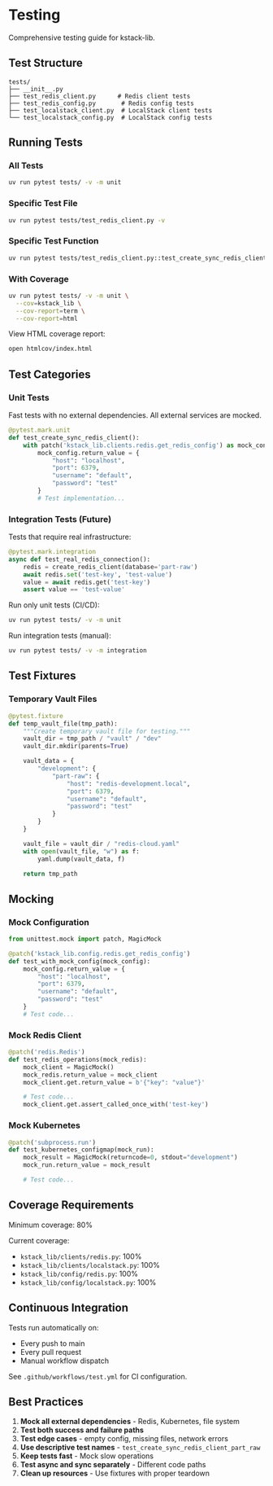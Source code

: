 # Testing

Comprehensive testing guide for kstack-lib.

## Test Structure

```
tests/
├── __init__.py
├── test_redis_client.py      # Redis client tests
├── test_redis_config.py       # Redis config tests
├── test_localstack_client.py  # LocalStack client tests
└── test_localstack_config.py  # LocalStack config tests
```

## Running Tests

### All Tests

```bash
uv run pytest tests/ -v -m unit
```

### Specific Test File

```bash
uv run pytest tests/test_redis_client.py -v
```

### Specific Test Function

```bash
uv run pytest tests/test_redis_client.py::test_create_sync_redis_client_part_raw -v
```

### With Coverage

```bash
uv run pytest tests/ -v -m unit \
  --cov=kstack_lib \
  --cov-report=term \
  --cov-report=html
```

View HTML coverage report:
```bash
open htmlcov/index.html
```

## Test Categories

### Unit Tests

Fast tests with no external dependencies. All external services are mocked.

```python
@pytest.mark.unit
def test_create_sync_redis_client():
    with patch('kstack_lib.clients.redis.get_redis_config') as mock_config:
        mock_config.return_value = {
            "host": "localhost",
            "port": 6379,
            "username": "default",
            "password": "test"
        }
        # Test implementation...
```

### Integration Tests (Future)

Tests that require real infrastructure:

```python
@pytest.mark.integration
async def test_real_redis_connection():
    redis = create_redis_client(database='part-raw')
    await redis.set('test-key', 'test-value')
    value = await redis.get('test-key')
    assert value == 'test-value'
```

Run only unit tests (CI/CD):
```bash
uv run pytest tests/ -v -m unit
```

Run integration tests (manual):
```bash
uv run pytest tests/ -v -m integration
```

## Test Fixtures

### Temporary Vault Files

```python
@pytest.fixture
def temp_vault_file(tmp_path):
    """Create temporary vault file for testing."""
    vault_dir = tmp_path / "vault" / "dev"
    vault_dir.mkdir(parents=True)

    vault_data = {
        "development": {
            "part-raw": {
                "host": "redis-development.local",
                "port": 6379,
                "username": "default",
                "password": "test"
            }
        }
    }

    vault_file = vault_dir / "redis-cloud.yaml"
    with open(vault_file, "w") as f:
        yaml.dump(vault_data, f)

    return tmp_path
```

## Mocking

### Mock Configuration

```python
from unittest.mock import patch, MagicMock

@patch('kstack_lib.config.redis.get_redis_config')
def test_with_mock_config(mock_config):
    mock_config.return_value = {
        "host": "localhost",
        "port": 6379,
        "username": "default",
        "password": "test"
    }
    # Test code...
```

### Mock Redis Client

```python
@patch('redis.Redis')
def test_redis_operations(mock_redis):
    mock_client = MagicMock()
    mock_redis.return_value = mock_client
    mock_client.get.return_value = b'{"key": "value"}'

    # Test code...
    mock_client.get.assert_called_once_with('test-key')
```

### Mock Kubernetes

```python
@patch('subprocess.run')
def test_kubernetes_configmap(mock_run):
    mock_result = MagicMock(returncode=0, stdout="development")
    mock_run.return_value = mock_result

    # Test code...
```

## Coverage Requirements

Minimum coverage: 80%

Current coverage:
- `kstack_lib/clients/redis.py`: 100%
- `kstack_lib/clients/localstack.py`: 100%
- `kstack_lib/config/redis.py`: 100%
- `kstack_lib/config/localstack.py`: 100%

## Continuous Integration

Tests run automatically on:
- Every push to main
- Every pull request
- Manual workflow dispatch

See `.github/workflows/test.yml` for CI configuration.

## Best Practices

1. **Mock all external dependencies** - Redis, Kubernetes, file system
2. **Test both success and failure paths**
3. **Test edge cases** - empty config, missing files, network errors
4. **Use descriptive test names** - `test_create_sync_redis_client_part_raw`
5. **Keep tests fast** - Mock slow operations
6. **Test async and sync separately** - Different code paths
7. **Clean up resources** - Use fixtures with proper teardown
